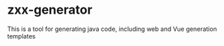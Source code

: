 # zxx-generator
This is a tool for generating java code, including web and Vue generation templates
